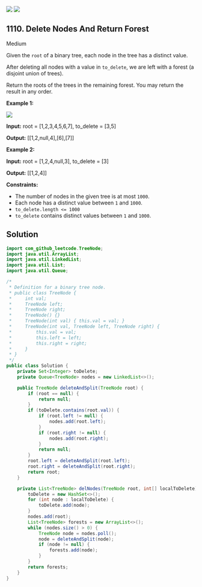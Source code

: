 [![](https://img.shields.io/github/stars/javadev/LeetCode-in-Java?label=Stars&style=flat-square)](https://github.com/javadev/LeetCode-in-Java)
[![](https://img.shields.io/github/forks/javadev/LeetCode-in-Java?label=Fork%20me%20on%20GitHub%20&style=flat-square)](https://github.com/javadev/LeetCode-in-Java/fork)

## 1110\. Delete Nodes And Return Forest

Medium

Given the `root` of a binary tree, each node in the tree has a distinct value.

After deleting all nodes with a value in `to_delete`, we are left with a forest (a disjoint union of trees).

Return the roots of the trees in the remaining forest. You may return the result in any order.

**Example 1:**

![](https://assets.leetcode.com/uploads/2019/07/01/screen-shot-2019-07-01-at-53836-pm.png)

**Input:** root = [1,2,3,4,5,6,7], to\_delete = [3,5]

**Output:** [[1,2,null,4],[6],[7]]

**Example 2:**

**Input:** root = [1,2,4,null,3], to\_delete = [3]

**Output:** [[1,2,4]]

**Constraints:**

*   The number of nodes in the given tree is at most `1000`.
*   Each node has a distinct value between `1` and `1000`.
*   `to_delete.length <= 1000`
*   `to_delete` contains distinct values between `1` and `1000`.

## Solution

```java
import com_github_leetcode.TreeNode;
import java.util.ArrayList;
import java.util.LinkedList;
import java.util.List;
import java.util.Queue;

/*
 * Definition for a binary tree node.
 * public class TreeNode {
 *     int val;
 *     TreeNode left;
 *     TreeNode right;
 *     TreeNode() {}
 *     TreeNode(int val) { this.val = val; }
 *     TreeNode(int val, TreeNode left, TreeNode right) {
 *         this.val = val;
 *         this.left = left;
 *         this.right = right;
 *     }
 * }
 */
public class Solution {
    private Set<Integer> toDelete;
    private Queue<TreeNode> nodes = new LinkedList<>();

    public TreeNode deleteAndSplit(TreeNode root) {
        if (root == null) {
            return null;
        }
        if (toDelete.contains(root.val)) {
            if (root.left != null) {
                nodes.add(root.left);
            }
            if (root.right != null) {
                nodes.add(root.right);
            }
            return null;
        }
        root.left = deleteAndSplit(root.left);
        root.right = deleteAndSplit(root.right);
        return root;
    }

    private List<TreeNode> delNodes(TreeNode root, int[] localToDelete) {
        toDelete = new HashSet<>();
        for (int node : localToDelete) {
            toDelete.add(node);
        }
        nodes.add(root);
        List<TreeNode> forests = new ArrayList<>();
        while (nodes.size() > 0) {
            TreeNode node = nodes.poll();
            node = deleteAndSplit(node);
            if (node != null) {
                forests.add(node);
            }
        }
        return forests;
    }
}
```